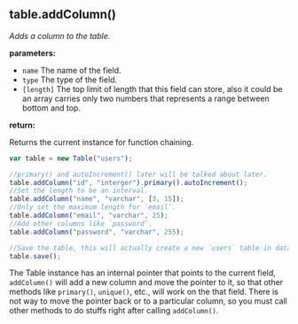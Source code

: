 ## table.addColumn()

*Adds a column to the table.*

**parameters:**

- `name` The name of the field.
- `type` The type of the field.
- `[length]` The top limit of length that this field can store, also it could 
    be an array carries only two numbers that represents a range between 
    bottom and top.

**return:**

Returns the current instance for function chaining.

```javascript
var table = new Table("users");

//primary() and autoIncrement() later will be talked about later.
table.addColumn("id", "interger").primary().autoIncrement(); 
//Set the length to be an interval.
table.addColumn("name", "varchar", [3, 15]);
//Only set the maximum length for `email`.
table.addColumn("email", "varchar", 25);
//Add other columns like `password`.
table.addColumn("password", "varchar", 255);

//Save the table, this will actually create a new `users` table in database.
table.save();
```

The Table instance has an internal pointer that points to the current field, 
`addColumn()` will add a new column and move the pointer to it, so that other 
methods like `primary()`, `unique()`, etc., will work on the that field. 
There is not way to move the pointer back or to a particular column, so you 
must call other methods to do stuffs right after calling `addColumn()`.